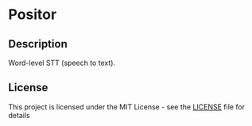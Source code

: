 # Positor

## Description

Word-level STT (speech to text).

## License

This project is licensed under the MIT License - see the [LICENSE](LICENSE) file for details


